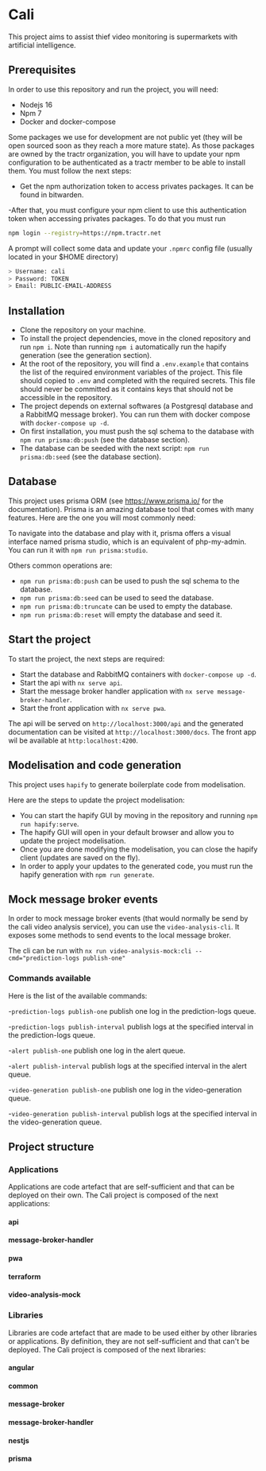 # Cali

This project aims to assist thief video monitoring is supermarkets with
artificial intelligence.

## Prerequisites

In order to use this repository and run the project, you will need:

- Nodejs 16
- Npm 7
- Docker and docker-compose

Some packages we use for development are not public yet (they will be open
sourced soon as they reach a more mature state). As those packages are owned by
the tractr organization, you will have to update your npm configuration to be
authenticated as a tractr member to be able to install them. You must follow the
next steps:

- Get the npm authorization token to access privates packages. It can be found
  in bitwarden.

-After that, you must configure your npm client to use this authentication token
when accessing privates packages. To do that you must run

```bash
npm login --registry=https://npm.tractr.net
```

A prompt will collect some data and update your `.npmrc` config file (usually
located in your $HOME directory)

```bash
> Username: cali
> Password: TOKEN
> Email: PUBLIC-EMAIL-ADDRESS
```

## Installation

- Clone the repository on your machine.
- To install the project dependencies, move in the cloned repository and run
  `npm i`. Note than running `npm i` automatically run the hapify generation
  (see the generation section).
- At the root of the repository, you will find a `.env.example` that contains
  the list of the required environment variables of the project. This file
  should copied to `.env` and completed with the required secrets. This file
  should never be committed as it contains keys that should not be accessible in
  the repository.
- The project depends on external softwares (a Postgresql database and a
  RabbitMQ message broker). You can run them with docker compose with
  `docker-compose up -d`.
- On first installation, you must push the sql schema to the database with
  `npm run prisma:db:push` (see the database section).
- The database can be seeded with the next script: `npm run prisma:db:seed` (see
  the database section).

## Database

This project uses prisma ORM (see <https://www.prisma.io/> for the
documentation). Prisma is an amazing database tool that comes with many
features. Here are the one you will most commonly need:

To navigate into the database and play with it, prisma offers a visual interface
named prisma studio, which is an equivalent of php-my-admin. You can run it with
`npm run prisma:studio`.

Others common operations are:

- `npm run prisma:db:push` can be used to push the sql schema to the database.
- `npm run prisma:db:seed` can be used to seed the database.
- `npm run prisma:db:truncate` can be used to empty the database.
- `npm run prisma:db:reset` will empty the database and seed it.

## Start the project

To start the project, the next steps are required:

- Start the database and RabbitMQ containers with `docker-compose up -d`.
- Start the api with `nx serve api`.
- Start the message broker handler application with
  `nx serve message-broker-handler`.
- Start the front application with `nx serve pwa`.

The api will be served on `http://localhost:3000/api` and the generated
documentation can be visited at `http://localhost:3000/docs`. The front app wil
be available at `http:localhost:4200`.

## Modelisation and code generation

This project uses `hapify` to generate boilerplate code from modelisation.

Here are the steps to update the project modelisation:

- You can start the hapify GUI by moving in the repository and running
  `npm run hapify:serve`.
- The hapify GUI will open in your default browser and allow you to update the
  project modelisation.
- Once you are done modifying the modelisation, you can close the hapify client
  (updates are saved on the fly).
- In order to apply your updates to the generated code, you must run the hapify
  generation with `npm run generate`.

## Mock message broker events

In order to mock message broker events (that would normally be send by the cali
video analysis service), you can use the `video-analysis-cli`. It exposes some
methods to send events to the local message broker.

The cli can be run with
`nx run video-analysis-mock:cli --cmd="prediction-logs publish-one"`

### Commands available

Here is the list of the available commands:

-`prediction-logs publish-one` publish one log in the prediction-logs queue.

-`prediction-logs publish-interval` publish logs at the specified interval in
the prediction-logs queue.

-`alert publish-one` publish one log in the alert queue.

-`alert publish-interval` publish logs at the specified interval in the alert
queue.

-`video-generation publish-one` publish one log in the video-generation queue.

-`video-generation publish-interval` publish logs at the specified interval in
the video-generation queue.

## Project structure

### Applications

Applications are code artefact that are self-sufficient and that can be deployed
on their own. The Cali project is composed of the next applications:

#### api

#### message-broker-handler

#### pwa

#### terraform

#### video-analysis-mock

### Libraries

Libraries are code artefact that are made to be used either by other libraries
or applications. By definition, they are not self-sufficient and that can't be
deployed. The Cali project is composed of the next libraries:

#### angular

#### common

#### message-broker

#### message-broker-handler

#### nestjs

#### prisma
